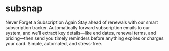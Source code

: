 # subsnap
 Never Forget a Subscription Again Stay ahead of renewals with our smart subscription tracker. Automatically forward subscription emails to our system, and we’ll extract key details—like end dates, renewal terms, and pricing—then send you timely reminders before anything expires or charges your card. Simple, automated, and stress-free.